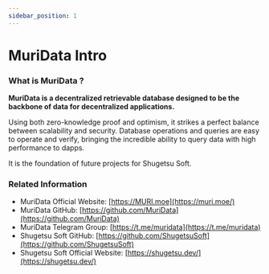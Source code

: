 ```yaml
---
sidebar_position: 1
---
```


# MuriData Intro

### What is MuriData ?

**MuriData is a decentralized retrievable database designed to be the backbone of data for decentralized applications.**

Using both zero-knowledge proof and optimism, it strikes a perfect balance between scalability and security. 
Database operations and queries are easy to operate and verify, bringing the incredible ability to query data with high performance to dapps.

It is the foundation of future projects for Shugetsu Soft.

### Related Information

-   MuriData Official Website: [https://MURI.moe](https://muri.moe/)
-   MuriData GitHub: [https://github.com/MuriData](https://github.com/MuriData)
-   MuriData Telegram Group: [https://t.me/muridata](https://t.me/muridata)
-   Shugetsu Soft GitHub: [https://github.com/ShugetsuSoft](https://github.com/ShugetsuSoft)
-   Shugetsu Soft Official Website: [https://shugetsu.dev/](https://shugetsu.dev/)